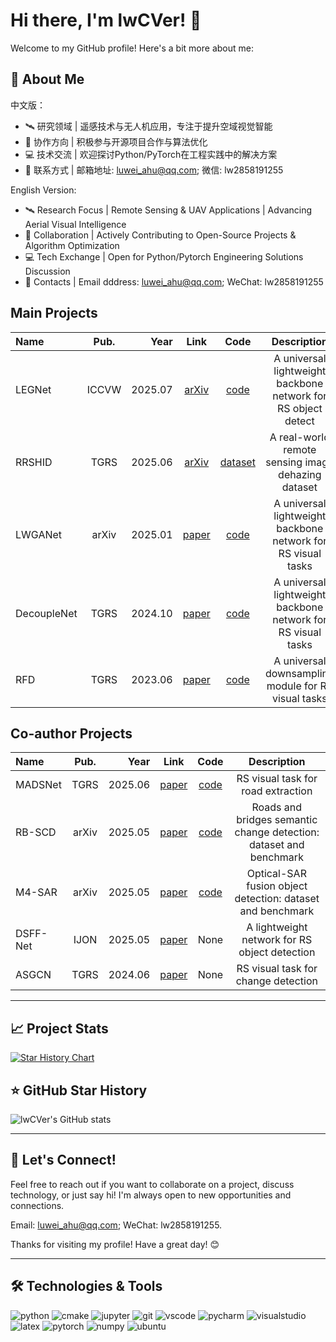 # Hi there, I'm lwCVer! 👋

Welcome to my GitHub profile! Here's a bit more about me:

## 🚀 About Me

中文版：
- 🛰️ 研究领域 | 遥感技术与无人机应用，专注于提升空域视觉智能
- 🤝 协作方向 | 积极参与开源项目合作与算法优化
- 💻 技术交流 | 欢迎探讨Python/PyTorch在工程实践中的解决方案
- 📧 联系方式 | 邮箱地址: [luwei_ahu@qq.com](mailto:luwei_ahu@qq.com); 微信: lw2858191255


English Version:
- 🛰️ Research Focus | Remote Sensing & UAV Applications | Advancing Aerial Visual Intelligence
- 🤝 Collaboration | Actively Contributing to Open-Source Projects & Algorithm Optimization
- 💻 Tech Exchange | Open for Python/Pytorch Engineering Solutions Discussion
- 📧 Contacts | Email dddress: [luwei_ahu@qq.com](mailto:luwei_ahu@qq.com); WeChat: lw2858191255

## Main Projects

<!-- 
<details>
  <summary>
  <font>details</font>
  </summary>
-->


| Name | Pub. | Year | Link | Code | Description |
|:-------|:-------:|-------:|:-------:|:-------:|:-------:|
| LEGNet  |  ICCVW  |  2025.07 | [arXiv](https://arxiv.org/abs/2503.14012) | [code](https://github.com/lwCVer/LEGNet) | A universal lightweight backbone network for RS object detect|
| RRSHID  |  TGRS  |  2025.06 | [arXiv](https://arxiv.org/abs/2503.17966) | [dataset](https://github.com/lwCVer/RRSHID) | A real-world remote sensing image dehazing dataset|
| LWGANet  |  arXiv  |  2025.01 | [paper](https://arxiv.org/abs/2501.10040) | [code](https://github.com/lwCVer/LWGANet) | A universal lightweight backbone network for RS visual tasks|
| DecoupleNet  |  TGRS  |  2024.10 | [paper](https://ieeexplore.ieee.org/document/10685518) | [code](https://github.com/lwCVer/DecoupleNet) | A universal lightweight backbone network for RS visual tasks| 
| RFD  |  TGRS  |  2023.06 | [paper](https://ieeexplore.ieee.org/document/10142024) | [code](https://github.com/lwCVer/RFD) | A universal downsampling module for RS visual tasks| 

<!-- 
</details>
  -->

## Co-author Projects
<!-- 
<details>
  <summary>
  <font>details</font>
  </summary>
-->

| Name | Pub. | Year | Link | Code | Description |
|:-------|:-------:|-------:|:-------:|:-------:|:-------:|
| MADSNet | TGRS | 2025.06 | [paper](https://ieeexplore.ieee.org/document/11021615) | [code](https://github.com/Talent02/MADSNet) | RS visual task for road extraction | 
| RB-SCD | arXiv | 2025.05 | [paper](https://arxiv.org/abs/2505.13212) | [code](https://github.com/DaGuangDaGuang/RB-SCD) | Roads and bridges semantic change detection: dataset and benchmark  | 
| M4-SAR | arXiv | 2025.05 | [paper](https://arxiv.org/abs/2505.10931) | [code](https://github.com/wchao0601/M4-SAR) | Optical-SAR fusion object detection: dataset and benchmark | 
| DSFF-Net | IJON | 2025.05 | [paper](https://www.sciencedirect.com/science/article/pii/S0925231225003972?via%3Dihub) | None | A lightweight network for RS object detection | 
| ASGCN  |  TGRS  |  2024.06 | [paper](https://ieeexplore.ieee.org/document/10574888) | None | RS visual task for change detection | 


<!-- 
</details>
  -->

---

## 📈 Project Stats

[![Star History Chart](https://api.star-history.com/svg?repos=lwCVer/LWGANet,lwCVer/DecoupleNet,lwCVer/RFD,lwCVer/LEGNet&type=Date)](https://www.star-history.com/#lwCVer/LWGANet&lwCVer/DecoupleNet&lwCVer/RFD&lwCVer/LEGNet&Date)

## ⭐ GitHub Star History

![lwCVer's GitHub stats](https://github-readme-stats.vercel.app/api?username=lwCVer&show_icons=true&theme=radical)


---


## 💬 Let's Connect!

Feel free to reach out if you want to collaborate on a project, discuss technology, or just say hi! I'm always open to new opportunities and connections. 

Email: [luwei_ahu@qq.com](mailto:luwei_ahu@qq.com); WeChat: lw2858191255.



Thanks for visiting my profile! Have a great day! 😊

---

## 🛠️ Technologies & Tools
<p align="left">
  <img alt="python" src="https://img.shields.io/badge/Python-3776AB?style=flat-square&logo=python&logoColor=white" >
  <img alt="cmake" src="https://img.shields.io/badge/CMake-064F8C?style=flat-square&logo=cmake&logoColor=white" >
  <img alt="jupyter" src="https://img.shields.io/badge/Jupyter-F37626.svg?&style=flat-square&logo=Jupyter&logoColor=white" >
  <img alt="git" src="https://img.shields.io/badge/Git-F05032?style=flat-square&logo=git&logoColor=white" >
  <img alt="vscode" src="https://img.shields.io/badge/vscode-0078D4?style=flat-square&logo=visual%20studio%20code&logoColor=white" >
  <img alt="pycharm" src="https://img.shields.io/badge/pycharm-0078D4?style=flat-square&logo=pycharm&logoColor=white" >
  <img alt="visualstudio" src="https://img.shields.io/badge/visualstudio-0078D4?style=flat-square&logo=visualstudio&logoColor=white" >
  <img alt="latex" src="https://img.shields.io/badge/LaTeX-47A141?style=flat-square&logo=LaTeX&logoColor=white" >
  <img alt="pytorch" src="https://img.shields.io/badge/PyTorch-EE4C2C?style=flat-square&logo=PyTorch&logoColor=white" >
  <img alt="numpy" src="https://img.shields.io/badge/Numpy-777BB4?style=flat-square&logo=numpy&logoColor=white" >
  <img alt="ubuntu" src="https://img.shields.io/badge/Ubuntu-E95420?style=flat-square&logo=ubuntu&logoColor=white" >
</p>
